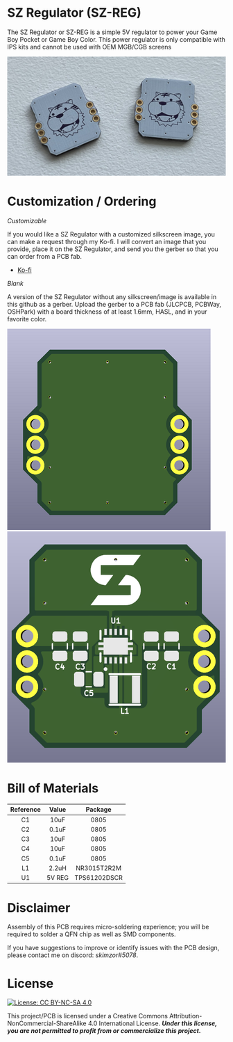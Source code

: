 # SZ Regulator (SZ-REG)
The SZ Regulator or SZ-REG is a simple 5V regulator to power your Game Boy Pocket or Game Boy Color. This power regulator is only compatible with IPS kits and cannot be used with OEM MGB/CGB screens

![](images/pcb_front.jpeg)

# Customization / Ordering

*Customizable*

If you would like a SZ Regulator with a customized silkscreen image, you can make a request through my Ko-fi.  I will convert an image that you provide, place it on the SZ Regulator, and send you the gerber so that you can order from a PCB fab.

- [Ko-fi](https://ko-fi.com/skimzor)

*Blank*

A version of the SZ Regulator without any silkscreen/image is available in this github as a gerber. Upload the gerber to a PCB fab (JLCPCB, PCBWay, OSHPark) with a board thickness of at least 1.6mm, HASL, and in your favorite color. 

![](images/pcb_blank.png)
![](images/pcb_blank_back.png)

# Bill of Materials

| Reference | Value | Package |
| :---: | :---: | :---: |
| C1 | 10uF | 0805 |
| C2 | 0.1uF | 0805 |
| C3 | 10uF | 0805 |
| C4 | 10uF | 0805 |
| C5 | 0.1uF | 0805 |
| L1 | 2.2uH | NR3015T2R2M |
| U1 | 5V REG | TPS61202DSCR |

# Disclaimer

Assembly of this PCB requires micro-soldering experience; you will be required to solder a QFN chip as well as SMD components.

If you have suggestions to improve or identify issues with the PCB design, please contact me on discord: *skimzor#5078*.

# License

 [![License: CC BY-NC-SA 4.0](https://licensebuttons.net/l/by-nc-sa/4.0/80x15.png)](https://creativecommons.org/licenses/by-nc-sa/4.0/)
 
This project/PCB is licensed under a Creative Commons Attribution-NonCommercial-ShareAlike 4.0 International License. ***Under this license, you are not permitted to profit from or commercialize this project.***
